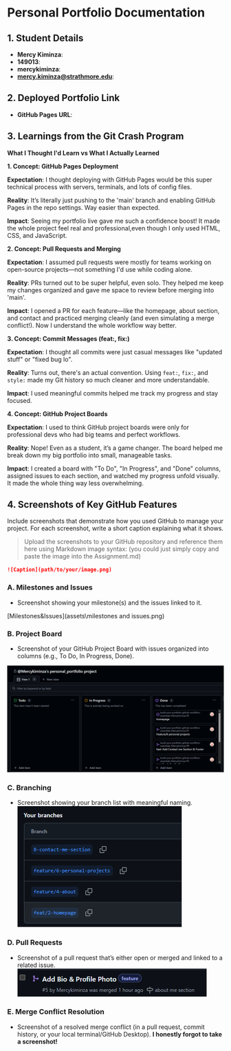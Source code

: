 # Personal Portfolio Documentation

## 1. Student Details

- **Mercy Kiminza**:
- **149013**:
- **mercykiminza**:
- **mercy.kiminza@strathmore.edu**:

## 2. Deployed Portfolio Link

- **GitHub Pages URL**:  
 [](https://is-project-4th-year.github.io/build-your-portfolio-github-workflow-essentials-Mercykiminza/)

## 3. Learnings from the Git Crash Program
 **What I Thought I'd Learn vs What I Actually Learned**


**1. Concept: GitHub Pages Deployment**

**Expectation**: I thought deploying with GitHub Pages would be this super technical process with servers, terminals, and lots of config files.

**Reality**: It’s literally just pushing to the 'main' branch and enabling GitHub Pages in the repo settings. Way easier than expected.

**Impact**: Seeing my portfolio live gave me such a confidence boost! It made the whole project feel real and professional,even though I only used HTML, CSS, and JavaScript.

**2. Concept: Pull Requests and Merging**

**Expectation**: I assumed pull requests were mostly for teams working on open-source projects—not something I'd use while coding alone.

**Reality**: PRs turned out to be super helpful, even solo. They helped me keep my changes organized and gave me space to review before merging into 'main'.

**Impact**: I opened a PR for each feature—like the homepage, about section, and contact and practiced merging cleanly (and even simulating a merge conflict!). Now I understand the whole workflow way better.


**3. Concept: Commit Messages (feat:, fix:)**

**Expectation**: I thought all commits were just casual messages like "updated stuff" or "fixed bug lo".

**Reality**: Turns out, there's an actual convention. Using `feat:`, `fix:`, and `style:` made my Git history so much cleaner and more understandable.

**Impact**: I used meaningful commits helped me track my progress and stay focused.


**4. Concept: GitHub Project Boards**

**Expectation**: I used to think GitHub project boards were only for professional devs who had big teams and perfect workflows.

**Reality**: Nope! Even as a student, it’s a game changer. The board helped me break down my big portfolio into small, manageable tasks.

**Impact**: I created a board with "To Do", "In Progress", and "Done" columns, assigned issues to each section, and watched my progress unfold visually. It made the whole thing way less overwhelming.



## 4. Screenshots of Key GitHub Features

Include screenshots that demonstrate how you used GitHub to manage your project. For each screenshot, write a short caption explaining what it shows.

> Upload the screenshots to your GitHub repository and reference them here using Markdown image syntax:
> (you could just simply copy and paste the image into the Assignment.md)

```markdown
![Caption](path/to/your/image.png)
```

### A. Milestones and Issues

- Screenshot showing your milestone(s) and the issues linked to it.

[Milestones&Issues](assets\milestones and issues.png)

### B. Project Board

- Screenshot of your GitHub Project Board with issues organized into columns (e.g., To Do, In Progress, Done).

![Project Board Screenshot](assets\projectboard.png)

### C. Branching

- Screenshot showing your branch list with meaningful naming.
![Branches](assets\branches.png)

### D. Pull Requests

- Screenshot of a pull request that’s either open or merged and linked to a related issue.
![Pull Requests](assets\PR.png)

### E. Merge Conflict Resolution

- Screenshot of a resolved merge conflict (in a pull request, commit history, or your local terminal/GitHub Desktop).
**I honestly forgot to take a screenshot!**

